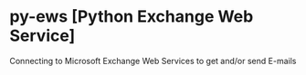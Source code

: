 # py-ews [Python Exchange Web Service]
Connecting to Microsoft Exchange Web Services to get and/or send E-mails
